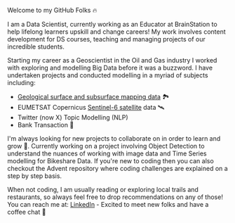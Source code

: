 Welcome to my GitHub Folks 🔥

I am a Data Scientist, currently working as an Educator at BrainStation to help lifelong learners upskill and change careers! My work involves content development for DS courses, teaching and managing projects of our incredible students.

Starting my career as a Geoscientist in the Oil and Gas industry I worked with exploring and modelling Big Data before it was a buzzword. I have undertaken projects and conducted modelling in a myriad of subjects including:
- [Geological surface and subsurface mapping data](https://www.searchanddiscovery.com/pdfz/documents/2014/30382chitransh/ndx_chitransh.pdf.html) 🏞️
- EUMETSAT Copernicus [Sentinel-6 satellite](https://www.eumetsat.int/sentinel-6) data 🛰️
- Twitter (now X) Topic Modelling (NLP) 
- Bank Transaction 🏦

I'm always looking for new projects to collaborate on in order to learn and grow 🌱. Currently working on a project involving Object Detection to understand the nuances of working with image data and Time Series modelling for Bikeshare Data. If you're new to coding then you can also checkout the Advent repository where coding challenges are explained on a step by step basis. 

When not coding, I am usually reading or exploring local trails and restaurants, so always feel free to drop recommendations on any of those!
You can reach me at:
[LinkedIn](https://www.linkedin.com/in/schitransh/) - Excited to meet new folks and have a coffee chat 💬
